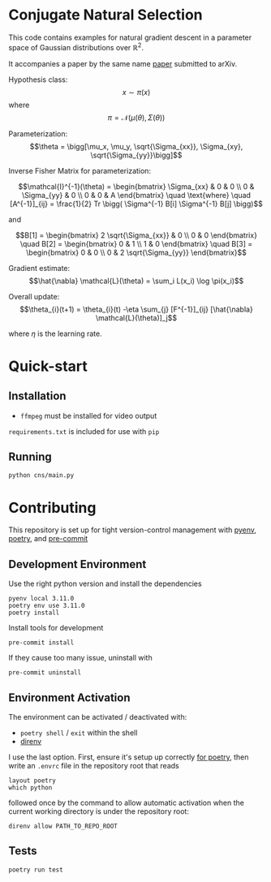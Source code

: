 # Conjugate Natural Selection

This code contains examples for natural gradient descent in a parameter space of
Gaussian distributions over $\mathbb{R}^2$. 

It accompanies a paper by the same name
[paper](https://arxiv.org/abs/2208.13898v4) submitted to arXiv.

Hypothesis class:
$$x \sim \pi(x)$$
where
$$\pi = \mathcal{N}(\mu(\theta), \Sigma(\theta))$$

Parameterization:
$$\theta = \bigg[\mu_x, \mu_y, \sqrt{\Sigma_{xx}}, \Sigma_{xy}, \sqrt{\Sigma_{yy}}\bigg]$$


Inverse Fisher Matrix for parameterization:

``` math
\mathcal{I}^{-1}(\theta) = 
\begin{bmatrix} 
\Sigma_{xx} & 0 & 0 \\
0 & \Sigma_{yy} & 0 \\
0 & 0 & A 
\end{bmatrix}
\quad \text{where} \quad
[A^{-1}]_{ij} =
\frac{1}{2} Tr \bigg( \Sigma^{-1} B[i] \Sigma^{-1}  B[j] \bigg)
```

and

```math
B[1] = \begin{bmatrix}
2 \sqrt{\Sigma_{xx}} & 0 \\ 
0 & 0 
\end{bmatrix}
\quad 
B[2] = \begin{bmatrix} 0 & 1 \\
1 & 0 
\end{bmatrix}
\quad 
B[3] = \begin{bmatrix} 
0 & 0 \\
0 & 2 \sqrt{\Sigma_{yy}}
\end{bmatrix}
```

Gradient estimate:
$$\hat{\nabla} \mathcal{L}(\theta) = \sum_i L(x_i) \log \pi(x_i)$$

Overall update:
$$\theta_{i}(t+1) = \theta_{i}(t) -\eta \sum_{j} [F^{-1}]_{ij} [\hat{\nabla} \mathcal{L}(\theta)]_j$$

where $\eta$ is the learning rate.

# Quick-start

## Installation

* `ffmpeg` must be installed for video output

`requirements.txt` is included for use with `pip`

## Running

```
python cns/main.py
```

# Contributing 

This repository is set up for tight version-control management with
[pyenv](https://github.com/pyenv/pyenv), 
[poetry](https://python-poetry.org/), and
[pre-commit](https://pre-commit.com/)

## Development Environment

Use the right python version and install the dependencies
```
pyenv local 3.11.0
poetry env use 3.11.0
poetry install
```

Install tools for development
```
pre-commit install
```
If they cause too many issue, uninstall with
```
pre-commit uninstall
```

## Environment Activation

The environment can be activated / deactivated with:
* `poetry shell` /  `exit` within the shell
* [direnv](https://direnv.net/)

I use the last option. First, ensure it's setup up correctly 
[for poetry](https://github.com/direnv/direnv/wiki/Python/#poetry), 
then  write an `.envrc` file in the repository root that reads

```
layout poetry
which python
```

followed once by the command to allow automatic activation when the current 
working directory is under the repository root:
```
direnv allow PATH_TO_REPO_ROOT
```

## Tests

``` 
poetry run test
```
